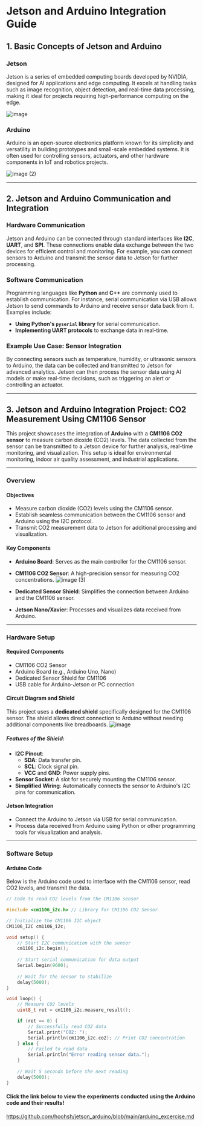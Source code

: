 # Jetson and Arduino Integration Guide

## 1. Basic Concepts of Jetson and Arduino

### Jetson
Jetson is a series of embedded computing boards developed by NVIDIA, designed for AI applications and edge computing. It excels at handling tasks such as image recognition, object detection, and real-time data processing, making it ideal for projects requiring high-performance computing on the edge.

![image](https://github.com/user-attachments/assets/a7562f05-86cc-48e6-ad5f-32cac0e9fef2)


### Arduino
Arduino is an open-source electronics platform known for its simplicity and versatility in building prototypes and small-scale embedded systems. It is often used for controlling sensors, actuators, and other hardware components in IoT and robotics projects.

![image (2)](https://github.com/user-attachments/assets/54ff0e09-7142-4805-9c8b-9362f33be644)



---

## 2. Jetson and Arduino Communication and Integration

### Hardware Communication
Jetson and Arduino can be connected through standard interfaces like **I2C**, **UART**, and **SPI**. These connections enable data exchange between the two devices for efficient control and monitoring. For example, you can connect sensors to Arduino and transmit the sensor data to Jetson for further processing.

### Software Communication
Programming languages like **Python** and **C++** are commonly used to establish communication. For instance, serial communication via USB allows Jetson to send commands to Arduino and receive sensor data back from it. Examples include:

- **Using Python's `pyserial` library** for serial communication.
- **Implementing UART protocols** to exchange data in real-time.

### Example Use Case: Sensor Integration
By connecting sensors such as temperature, humidity, or ultrasonic sensors to Arduino, the data can be collected and transmitted to Jetson for advanced analytics. Jetson can then process the sensor data using AI models or make real-time decisions, such as triggering an alert or controlling an actuator.

---

## 3. Jetson and Arduino Integration Project: CO2 Measurement Using CM1106 Sensor

This project showcases the integration of **Arduino** with a **CM1106 CO2 sensor** to measure carbon dioxide (CO2) levels. The data collected from the sensor can be transmitted to a Jetson device for further analysis, real-time monitoring, and visualization. This setup is ideal for environmental monitoring, indoor air quality assessment, and industrial applications.

---

### **Overview**

#### Objectives
- Measure carbon dioxide (CO2) levels using the CM1106 sensor.
- Establish seamless communication between the CM1106 sensor and Arduino using the I2C protocol.
- Transmit CO2 measurement data to Jetson for additional processing and visualization.

#### Key Components
- **Arduino Board**: Serves as the main controller for the CM1106 sensor.
- **CM1106 CO2 Sensor**: A high-precision sensor for measuring CO2 concentrations.
  ![image (3)](https://github.com/user-attachments/assets/f890fe9d-1db6-4d19-a103-51cd7146e191)

- **Dedicated Sensor Shield**: Simplifies the connection between Arduino and the CM1106 sensor.
- **Jetson Nano/Xavier**: Processes and visualizes data received from Arduino.

---

### **Hardware Setup**

#### Required Components
- CM1106 CO2 Sensor
- Arduino Board (e.g., Arduino Uno, Nano)
- Dedicated Sensor Shield for CM1106
- USB cable for Arduino-Jetson or PC connection

#### Circuit Diagram and Shield
This project uses a **dedicated shield** specifically designed for the CM1106 sensor. The shield allows direct connection to Arduino without needing additional components like breadboards.
![image](https://github.com/user-attachments/assets/2a1d080e-17e4-4ba6-8808-4f91db03c72b)


##### Features of the Shield:
- **I2C Pinout**:
  - **SDA**: Data transfer pin.
  - **SCL**: Clock signal pin.
  - **VCC** and **GND**: Power supply pins.
- **Sensor Socket**: A slot for securely mounting the CM1106 sensor.
- **Simplified Wiring**: Automatically connects the sensor to Arduino's I2C pins for communication.

#### Jetson Integration
- Connect the Arduino to Jetson via USB for serial communication.
- Process data received from Arduino using Python or other programming tools for visualization and analysis.

---

### **Software Setup**

#### Arduino Code
Below is the Arduino code used to interface with the CM1106 sensor, read CO2 levels, and transmit the data.

```cpp
// Code to read CO2 levels from the CM1106 sensor

#include <cm1106_i2c.h> // Library for CM1106 CO2 Sensor

// Initialize the CM1106 I2C object
CM1106_I2C cm1106_i2c;

void setup() {
    // Start I2C communication with the sensor
    cm1106_i2c.begin();
    
    // Start serial communication for data output
    Serial.begin(9600);
    
    // Wait for the sensor to stabilize
    delay(5000);
}

void loop() {
    // Measure CO2 levels
    uint8_t ret = cm1106_i2c.measure_result();

    if (ret == 0) {
        // Successfully read CO2 data
        Serial.print("CO2: ");
        Serial.println(cm1106_i2c.co2); // Print CO2 concentration
    } else {
        // Failed to read data
        Serial.println("Error reading sensor data.");
    }
    
    // Wait 5 seconds before the next reading
    delay(5000);
}
```

#### Click the link below to view the experiments conducted using the Arduino code and their results!
https://github.com/hoohsh/jetson_arduino/blob/main/arduino_excercise.md
